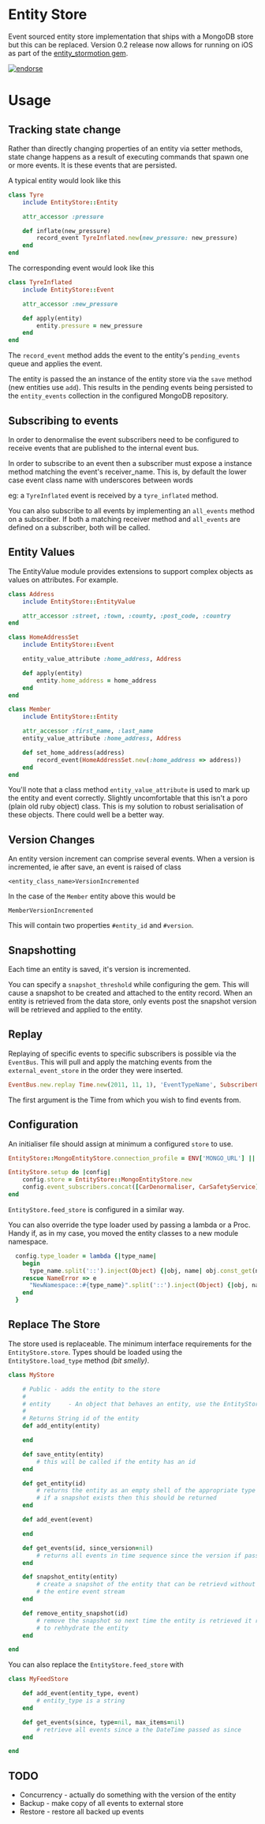 # Entity Store

Event sourced entity store implementation that ships with a MongoDB store but this can be replaced. Version 0.2 release now allows for running on iOS as part of the [entity_stormotion gem](http://github.com/adambird/entity_stormotion).

[![endorse](https://api.coderwall.com/adambird/endorsecount.png)](https://coderwall.com/adambird)

# Usage

## Tracking state change

Rather than directly changing properties of an entity via setter methods, state change happens as a result of executing commands that spawn one or more events. It is these events that are persisted.

A typical entity would look like this

```ruby
class Tyre
	include EntityStore::Entity

	attr_accessor :pressure

	def inflate(new_pressure)
		record_event TyreInflated.new(new_pressure: new_pressure)
	end
end
```

The corresponding event would look like this

```ruby
class TyreInflated
	include EntityStore::Event

	attr_accessor :new_pressure

	def apply(entity)
		entity.pressure = new_pressure
	end
end
```

The `record_event` method adds the event to the entity's `pending_events` queue and applies the event.

The entity is passed the an instance of the entity store via the `save` method (new entities use `add`). This results in the pending events being persisted to the `entity_events` collection in the configured MongoDB repository.

## Subscribing to events

In order to denormalise the event subscribers need to be configured to receive events that are published to the internal event bus.

In order to subscribe to an event then a subscriber must expose a instance method matching the event's receiver_name. This is, by default the lower case event class name with underscores between words

eg: a `TyreInflated` event is received by a `tyre_inflated` method.

You can also subscribe to all events by implementing an `all_events` method on a subscriber. If both a matching receiver method and `all_events` are defined on a subscriber, both will be called.

## Entity Values

The EntityValue module provides extensions to support complex objects as values on attributes. For example.

```ruby
class Address
	include EntityStore::EntityValue

	attr_accessor :street, :town, :county, :post_code, :country
end

class HomeAddressSet
	include EntityStore::Event

	entity_value_attribute :home_address, Address

	def	apply(entity)
		entity.home_address = home_address
	end
end

class Member
	include EntityStore::Entity

	attr_accessor :first_name, :last_name
	entity_value_attribute :home_address, Address

	def set_home_address(address)
		record_event(HomeAddressSet.new(:home_address => address))
	end
end
```

You'll note that a class method `entity_value_attribute` is used to mark up the entity and event correctly. Slightly uncomfortable that this isn't a poro (plain old ruby object) class. This is my solution to robust serialisation of these objects. There could well be a better way.

## Version Changes

An entity version increment can comprise several events. When a version is incremented, ie after save, an event is raised of class

```
<entity_class_name>VersionIncremented
```

In the case of the `Member` entity above this would be

```
MemberVersionIncremented
```

This will contain two properties `#entity_id` and `#version`.

## Snapshotting

Each time an entity is saved, it's version is incremented.

You can specify a `snapshot_threshold` while configuring the gem. This will cause a snapshot to be created and attached to the entity record. When an entity is retrieved from the data store, only events post the snapshot version will be retrieved and applied to the entity.

## Replay

Replaying of specific events to specific subscribers is possible via the `EventBus`. This will pull and apply the matching events from the `external_event_store` in the order they were inserted.

```ruby
EventBus.new.replay Time.new(2011, 11, 1), 'EventTypeName', SubscriberClass
```

The first argument is the Time from which you wish to find events from.


## Configuration

An initialiser file should assign at minimum a configured `store` to use.

```ruby
EntityStore::MongoEntityStore.connection_profile = ENV['MONGO_URL'] || "mongodb://localhost/my_cars_#{Rails.env}"

EntityStore.setup do |config|
	config.store = EntityStore::MongoEntityStore.new
	config.event_subscribers.concat([CarDenormaliser, CarSafetyService])
end
```

`EntityStore.feed_store` is configured in a similar way.

You can also override the type loader used by passing a lambda or a Proc. Handy if, as in my case, you moved the entity classes to a new module namespace.

``` ruby
  config.type_loader = lambda {|type_name|
    begin
      type_name.split('::').inject(Object) {|obj, name| obj.const_get(name) }
    rescue NameError => e
      "NewNamespace::#{type_name}".split('::').inject(Object) {|obj, name| obj.const_get(name) }
    end
  }
```

## Replace The Store

The store used is replaceable. The minimum interface requirements for the `EntityStore.store`. Types should be loaded using the `EntityStore.load_type` method *(bit smelly)*.

```ruby
class MyStore

	# Public - adds the entity to the store
	#
	# entity     - An object that behaves an entity, use the EntityStore::Entity mixin
	#
	# Returns String id of the entity
	def add_entity(entity)

	end

	def save_entity(entity)
		# this will be called if the entity has an id
	end

	def get_entity(id)
		# returns the entity as an empty shell of the appropriate type
		# if a snapshot exists then this should be returned
	end

	def add_event(event)

	end

	def get_events(id, since_version=nil)
		# returns all events in time sequence since the version if passed otherwise all
	end

	def snapshot_entity(entity)
		# create a snapshot of the entity that can be retrievd without replaying
		# the entire event stream
	end

	def remove_entity_snapshot(id)
		# remove the snapshot so next time the entity is retrieved it replays the event stream
		# to rehhydrate the entity
	end

end
```

You can also replace the `EntityStore.feed_store` with

```ruby
class MyFeedStore

	def add_event(entity_type, event)
		# entity_type is a string
	end

	def get_events(since, type=nil, max_items=nil)
		# retrieve all events since a the DateTime passed as since
	end

end
```

## TODO

+ Concurrency - actually do something with the version of the entity
+ Backup - make copy of all events to external store
+ Restore - restore all backed up events

